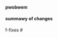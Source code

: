 #### pwobwem


#### summawy of changes


f-fixes #
<!-- OPTIONAL: Feature Gate Issue: # -->
<!-- Don't forget to add the "feature-gate" label -->
